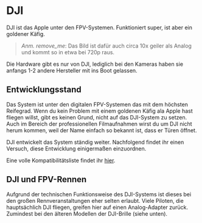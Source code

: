 # DJI

DJI ist das Apple unter den FPV-Systemen. Funktioniert super, ist aber ein goldener Käfig.

> *Anm. remove_me*: Das Bild ist dafür auch circa 10x geiler als Analog und kommt so in etwa bei 720p raus.

Die Hardware gibt es nur von DJI, lediglich bei den Kameras haben sie anfangs 1-2 andere Hersteller mit ins Boot gelassen.

## Entwicklungsstand

Das System ist unter den digitalen FPV-Systemen das mit dem höchsten Reifegrad. Wenn du kein Problem mit einem goldenen Käfig ala Apple hast fliegen willst, gibt es keinen Grund, nicht auf das DJI-System zu setzen. Auch im Bereich der professionellen Filmaufnahmen wirst du um DJI nicht herum kommen, weil der Name einfach so bekannt ist, dass er Türen öffnet.

DJI entwickelt das System ständig weiter. Nachfolgend findet ihr einen Versuch, diese Entwicklung einigermaßen einzuordnen.

Eine volle Kompatibilitätsliste findet ihr [hier](https://fpvwiki.co.uk/dji-fpv-goggles-drones-and-air-unit-compatibility-chart).

## DJI und FPV-Rennen

Aufgrund der technischen Funktionsweise des DJI-Systems ist dieses bei den großen Rennveranstaltungen eher selten erlaubt. Viele Piloten, die hauptsächlich DJI fliegen, greifen hier auf einen Analog-Adapter zurück. Zumindest bei den älteren Modellen der DJI-Brille (siehe unten).
